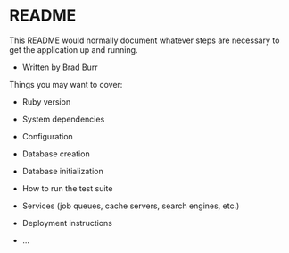 # README

This README would normally document whatever steps are necessary to get the
application up and running.

- Written by Brad Burr

Things you may want to cover:

* Ruby version

* System dependencies

* Configuration

* Database creation

* Database initialization

* How to run the test suite

* Services (job queues, cache servers, search engines, etc.)

* Deployment instructions

* ...
